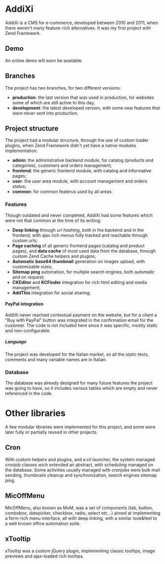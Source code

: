 # AddiXi
AddiXi is a CMS for e-commerce, developed between 2010 and 2011, when there weren't many feature-rich alternatives. It was my first project with Zend Framework.

## Demo
An online demo will soon be available.

## Branches
The project has two branches, for two different versions:
- **production**: the last version that was used in production, for websites some of which are still active to this day;
- **development**: the latest developed version, with some new features that were never sent into production. 
 
## Project structure
The project had a modular structure, through the use of custom loader plugins, when Zend Framework didn't yet have a native modules implementation:
- **admin**: the administrative backend module, for catalog (products and categories), customers and orders management;
- **frontend**: the generic frontend module, with catalog and informative pages;
- **user**: the user area module, with account management and orders status;
- **common**: for common featerus used by all areas.

### Features
Though outdated and never completed, AddiXi had some features which were not that common at the time of its writing:

- **Deep linking** through *url hashing*, both in the backend and in the frontend, with ajax rich menus fully tracked and reachable through custom urls;
- **Page caching** of all generic frontend pages (catalog and product pages), and **data cache** of most used data from the database, through custom Zend Cache helpers and plugins;
- **Automatic base64 thumbnail** generation on images upload, with customizable sizes;
- **Sitemap ping** automation, for multiple search engines, both automatic and on request;
- **CKEditor** and **KCFinder** integration for rich html editing and media management;
- **AddThis** integration for social sharing;

#### PayPal integration
AddiXi never reached contextual payment on the website, but for a client a "Buy with PayPal" button was integrated in the confirmation email for the customer. The code is not included here since it was specific, mostly static and non-configurable.

##### Language
The project was developed for the Italian market, so all the static texts, comments and many variable names are in Italian.

### Database
The database was already designed for many future features the project was going to have, so it includes various tables which are empty and never referenced in the code.

# Other libraries
A few modular libraries were implemented for this project, and some were later fully or partially reused in other projects.

## Cron
With custom helpers and plugins, and a cli launcher, the system managed cronjob classes wich extended an abstract, with scheduling managed on the database. Some activities usually managed with cronjobs were bulk mail sending, thumbnails cleanup and synchronization, search engines sitemap ping.

## MicOffMenu
MicOffMenu, also known as MoM, was a set of components (tab, button, combobox, datepicker, checkbox, radio, select etc...) aimed at implementing a form-rich menu interface, all with deep linking, with a similar look&feel to a well known office automation suite.

## xTooltip
xTooltip was a custom jQuery plugin, implementing classic tooltips, image previews and ajax-loaded rich tooltips.
